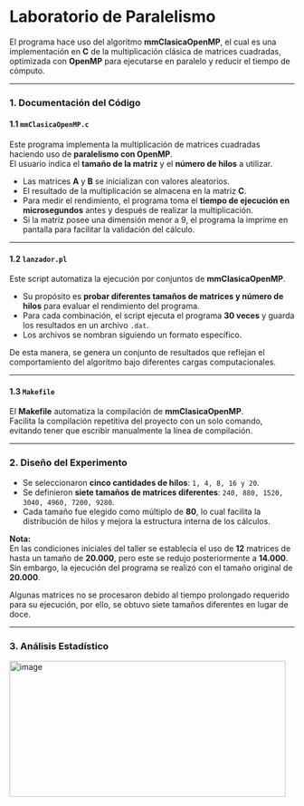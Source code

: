 # Laboratorio de Paralelismo

El programa hace uso del algoritmo **mmClasicaOpenMP**, el cual es una implementación en **C** de la multiplicación clásica de matrices cuadradas, optimizada con **OpenMP** para ejecutarse en paralelo y reducir el tiempo de cómputo.

---

### 1. Documentación del Código

#### 1.1 `mmClasicaOpenMP.c`
Este programa implementa la multiplicación de matrices cuadradas haciendo uso de **paralelismo con OpenMP**.  
El usuario indica el **tamaño de la matriz** y el **número de hilos** a utilizar.  

- Las matrices **A** y **B** se inicializan con valores aleatorios.  
- El resultado de la multiplicación se almacena en la matriz **C**.  
- Para medir el rendimiento, el programa toma el **tiempo de ejecución en microsegundos** antes y después de realizar la multiplicación.  
- Si la matriz posee una dimensión menor a 9, el programa la imprime en pantalla para facilitar la validación del cálculo.  

---

#### 1.2 `lanzador.pl`
Este script automatiza la ejecución por conjuntos de **mmClasicaOpenMP**.  

- Su propósito es **probar diferentes tamaños de matrices y número de hilos** para evaluar el rendimiento del programa.  
- Para cada combinación, el script ejecuta el programa **30 veces** y guarda los resultados en un archivo `.dat`.  
- Los archivos se nombran siguiendo un formato específico.

De esta manera, se genera un conjunto de resultados que reflejan el comportamiento del algoritmo bajo diferentes cargas computacionales.  

---

#### 1.3 `Makefile`
El **Makefile** automatiza la compilación de **mmClasicaOpenMP**.  
Facilita la compilación repetitiva del proyecto con un solo comando, evitando tener que escribir manualmente la línea de compilación.  

---

### 2. Diseño del Experimento

- Se seleccionaron **cinco cantidades de hilos**: `1, 4, 8, 16 y 20`.  
- Se definieron **siete tamaños de matrices diferentes**: `240, 880, 1520, 3040, 4960, 7200, 9280`.
- Cada tamaño fue elegido como múltiplo de **80**, lo cual facilita la distribución de hilos y mejora la estructura interna de los cálculos.  


**Nota:**  
En las condiciones iniciales del taller se establecía el uso de **12** matrices de hasta un tamaño de **20.000**, pero este se redujo posteriormente a **14.000**.  
Sin embargo, la ejecución del programa se realizó con el tamaño original de **20.000**.  

Algunas matrices no se procesaron debido al tiempo prolongado requerido para su ejecución, por ello, se obtuvo siete tamaños diferentes en lugar de doce. 

---

### 3. Análisis Estadístico

<img width="488" height="240" alt="image" src="https://github.com/user-attachments/assets/f823d48a-4969-4788-8ceb-63820939f1cd" />

